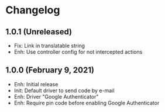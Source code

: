 Changelog
=========

1.0.1 (Unreleased)
------------------------
- Fix: Link in translatable string
- Enh: Use controller config for not intercepted actions

1.0.0 (February 9, 2021)
------------------------
- Enh: Initial release
- Init: Default driver to send code by e-mail
- Enh: Driver "Google Authenticator"
- Enh: Require pin code before enabling Google Authenticator


